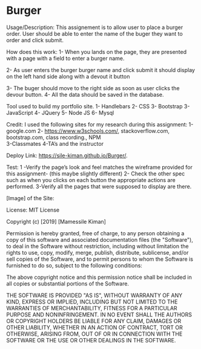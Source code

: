 # Burger
Usage/Description:
This assignement  is to allow user to place a burger order.  User should be able to enter the name of the buger they want to order and click submit.  

How does this work:
1- When  you lands on the page, they are presented with a page with a field to enter a burger name.

2- As user enters the burger burger name and click submit it should display on the left hand side along with a devout it button   

3- The  buger should move to the right side as soon as user clicks the devour button. 
4- All the data should be saved in  the database. 

 
Tool used to build my portfolio site.
1-	Handlebars
2-	CSS 
3-  Bootstrap
3-	JavaScript 
4-  JQuery 
5- Node JS 
6- Mysql

Credit:
I used the following sites for my  research  during this assignment:
1-google.com
2- https://www.w3schools.com/, stackoverflow.com, bootstrap.com, class recording., NPM     
3-Classmates
4-TA’s and the instructor 

Deploy Link:
https://sile-kiman.github.io/Burger/.


Test:
1 -Verify the page’s  look and feel matches the wireframe provided for this assignment- (this maybe slightly different) 
2- Check the other spec such as when you clicks on each button the appropriate actions are performed. 
3-Verify all the pages that were supposed to display are there. 

[Image] of the Site:
<img scr="/assets/Capture.PNG">
 

License:
MIT License

Copyright (c) [2019] [Mamessile Kiman]

Permission is hereby granted, free of charge, to any person obtaining a copy
of this software and associated documentation files (the "Software"), to deal
in the Software without restriction, including without limitation the rights
to use, copy, modify, merge, publish, distribute, sublicense, and/or sell
copies of the Software, and to permit persons to whom the Software is
furnished to do so, subject to the following conditions:

The above copyright notice and this permission notice shall be included in all
copies or substantial portions of the Software.

THE SOFTWARE IS PROVIDED "AS IS", WITHOUT WARRANTY OF ANY KIND, EXPRESS OR
IMPLIED, INCLUDING BUT NOT LIMITED TO THE WARRANTIES OF MERCHANTABILITY,
FITNESS FOR A PARTICULAR PURPOSE AND NONINFRINGEMENT. IN NO EVENT SHALL THE
AUTHORS OR COPYRIGHT HOLDERS BE LIABLE FOR ANY CLAIM, DAMAGES OR OTHER
LIABILITY, WHETHER IN AN ACTION OF CONTRACT, TORT OR OTHERWISE, ARISING FROM,
OUT OF OR IN CONNECTION WITH THE SOFTWARE OR THE USE OR OTHER DEALINGS IN THE
SOFTWARE.


